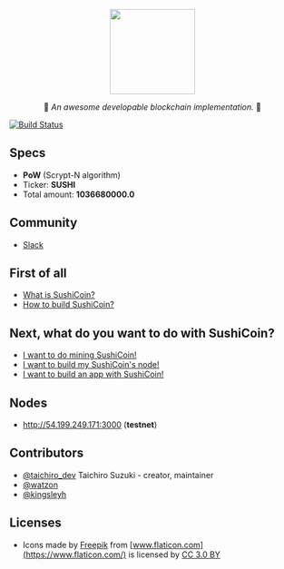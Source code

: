 <p align="center">
  <img src="https://raw.githubusercontent.com/tbrand/SushiCoin/master/imgs/sushicoin.png" width="150" height="150" />
</p1>

<p align="center">🍣 <i>An awesome developable blockchain implementation.</i> 🍣</p>

[![Build Status](https://travis-ci.org/SushiCoinHQ/SushiCoin.svg?branch=master)](https://travis-ci.org/SushiCoinHQ/SushiCoin)

## Specs
- **PoW** (Scrypt-N algorithm)
- Ticker: **SUSHI**
- Total amount: **1036680000.0**

## Community
- [Slack](https://goo.gl/64aVeY)

## First of all
- [What is SushiCoin?](https://github.com/tbrand/SushiCoin/wiki/What-is-SushiCoin%3F)
- [How to build SushiCoin?](https://github.com/tbrand/SushiCoin/wiki/How-to-build-SushiCoin%3F)

## Next, what do you want to do with SushiCoin?
- [I want to do mining SushiCoin!](https://github.com/tbrand/SushiCoin/wiki/Mining-SushiCoin)
- [I want to build my SushiCoin's node!](https://github.com/tbrand/SushiCoin/wiki/Build-SushiCoin's-node)
- [I want to build an app with SushiCoin!](https://github.com/tbrand/SushiCoin/wiki/SushiCoin's-API)

## Nodes
- http://54.199.249.171:3000 (**testnet**)

## Contributors
- [@taichiro_dev](https://github.com/tbrand) Taichiro Suzuki - creator, maintainer
- [@watzon](https://github.com/watzon)
- [@kingsleyh](https://github.com/kingsleyh)

## Licenses
- Icons made by [Freepik](http://www.freepik.com) from [www.flaticon.com](https://www.flaticon.com/) is licensed by [CC 3.0 BY](http://creativecommons.org/licenses/by/3.0/)
